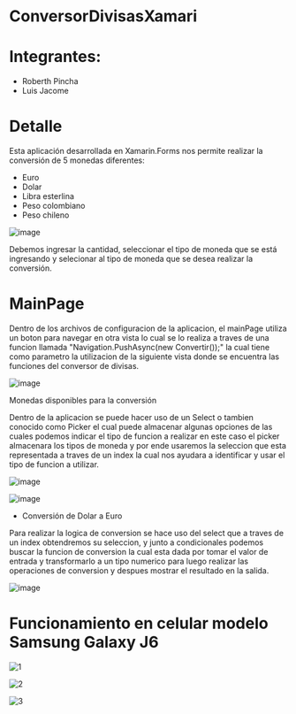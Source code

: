 # ConversorDivisasXamari

# Integrantes:
  - Roberth Pincha
  - Luis Jacome
  
# Detalle

Esta aplicación desarrollada en Xamarin.Forms nos permite realizar la conversión de 5 monedas diferentes:
  - Euro
  - Dolar
  - Libra esterlina
  - Peso colombiano
  - Peso chileno
 
  ![image](https://user-images.githubusercontent.com/58127103/182954174-760aa0f1-6b18-41fa-8644-e9adb0efe1a7.png)

Debemos ingresar la cantidad, seleccionar el tipo de moneda que se está ingresando y selecionar al tipo de moneda que se desea realizar la conversión.

# MainPage

Dentro de los archivos de configuracion de la aplicacion, el mainPage utiliza un boton para navegar en otra vista lo cual se lo realiza a traves de una funcion llamada "Navigation.PushAsync(new Convertir());" la cual tiene como parametro la utilizacion de la siguiente vista donde se encuentra las funciones del conversor de divisas.

![image](https://user-images.githubusercontent.com/58041699/182980284-7d5ae5ec-df62-4fce-a239-f261fa76f3d5.png)

Monedas disponibles para la conversión

Dentro de la aplicacion se puede hacer uso de un Select o tambien conocido como Picker el cual puede almacenar algunas opciones de las cuales podemos indicar el tipo de funcion a realizar en este caso el picker almacenara los tipos de moneda y por ende usaremos la seleccion que esta representada a traves de un index la cual nos ayudara a identificar y usar el tipo de funcion a utilizar. 

![image](https://user-images.githubusercontent.com/58041699/182980671-5c62a6f0-5aea-4845-8dbd-877a60a5a750.png)


![image](https://user-images.githubusercontent.com/58041699/182980373-7cf58395-d866-4e95-9390-96f3e04cb4ee.png)

- Conversión de Dolar a Euro

Para realizar la logica de conversion se hace uso del select que a traves de un index obtendremos su seleccion, y junto a condicionales podemos buscar la funcion de conversion la cual esta dada por tomar el valor de entrada y transformarlo a un tipo numerico para luego realizar las operaciones de conversion y despues mostrar el resultado en la salida.

![image](https://user-images.githubusercontent.com/58041699/182980412-d0de87d4-7573-4e87-acd6-7adccca9deef.png)

# Funcionamiento en celular modelo Samsung Galaxy J6

![1](https://user-images.githubusercontent.com/58127103/182977612-d90d52e2-3c87-42dd-972e-7d0cce21b26e.png)

![2](https://user-images.githubusercontent.com/58127103/182977622-37ddb5ab-7211-4be9-811e-2682f142fd68.png)

![3](https://user-images.githubusercontent.com/58127103/182977632-6a05c2c0-80fa-4d61-b9bf-a50b5eac994e.png)





